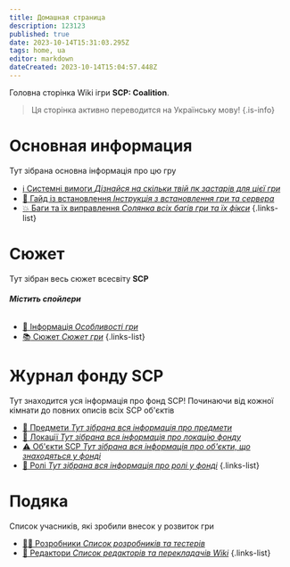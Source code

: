 ```yaml
---
title: Домашная страница
description: 123123
published: true
date: 2023-10-14T15:31:03.295Z
tags: home, ua
editor: markdown
dateCreated: 2023-10-14T15:04:57.448Z
---
```


Головна сторінка Wiki ігри **SCP: Coalition**.
> Ця сторінка активно переводится на Українську мову!
{.is-info}


# Основная информация
Тут зібрана основна інформація про цю гру

- [:information_source: Системні вимоги *Дізнайся на скільки твій пк застарів для цієї гри*](/uk/install/requirements)
- [:scroll: Гайд із встановлення *Інструкція з встановлення гри та сервера*](/uk/install)
- [:boom: Баги та їх виправлення *Солянка всіх багів гри та їх фікси*](/uk/troubleshooting)
{.links-list}

# Сюжет

Тут зібран весь сюжет всесвіту **SCP**
###### **Містить спойлери**
- [:bookmark_tabs: Інформація *Особливості гри*](/uk/game)
- [:books: Сюжет *Сюжет гри*](/uk/game/plot)
{.links-list}

# Журнал фонду SCP

Тут знаходится уся інформація про фонд SCP! 
Починаючи від кожної кімнати до повних описів всіх SCP об'єктів
- [:pizza: Предмети *Тут зібрана вся інформація про предмети*](/uk/game/items)
- [:door: Локації *Тут зібрана вся інформація про локацію фонду*](/uk/game/rooms)
- [:warning: Об'єкти SCP *Тут зібрана вся інформація про об'єкти, що знаходяться у фонді*](/uk/game/scps)
- [:construction_worker: Ролі *Тут зібрана вся інформація про ролі у фонді*](/uk/game/jobs)
{.links-list}

# Подяка
Список учасників, які зробили внесок у розвиток гри
- [👨‍💻 Розробники *Список розробників та тестерів*](/uk/thanks/dev)
- [📰 Редактори *Список редакторів та перекладачів Wiki*](/uk/thanks/edit)
{.links-list}

